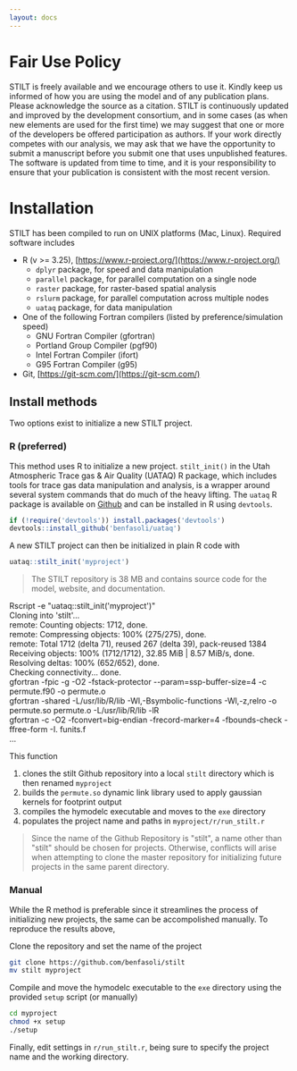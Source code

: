 ```yaml
---
layout: docs
---
```


# Fair Use Policy

STILT is freely available and we encourage others to use it. Kindly keep us informed of how you are using the model and of any publication plans. Please acknowledge the source as a citation. STILT is continuously updated and improved by the development consortium, and in some cases \(as when new elements are used for the first time\) we may suggest that one or more of the developers be offered participation as authors. If your work directly competes with our analysis, we may ask that we have the opportunity to submit a manuscript before you submit one that uses unpublished features. The software is updated from time to time, and it is your responsibility to ensure that your publication is consistent with the most recent version.

# Installation

STILT has been compiled to run on UNIX platforms \(Mac, Linux\). Required software includes

* R \(v &gt;= 3.25\), [https://www.r-project.org/](https://www.r-project.org/)
  * `dplyr` package, for speed and data manipulation
  * `parallel` package, for parallel computation on a single node
  * `raster` package, for raster-based spatial analysis
  * `rslurm` package, for parallel computation across multiple nodes
  * `uataq` package, for data manipulation
* One of the following Fortran compilers (listed by preference/simulation speed)
  * GNU Fortran Compiler \(gfortran\)
  * Portland Group Compiler \(pgf90\)
  * Intel Fortran Compiler \(ifort\)
  * G95 Fortran Compiler \(g95\)
* Git, [https://git-scm.com/](https://git-scm.com/)

## Install methods

Two options exist to initialize a new STILT project.

### R \(preferred\)

This method uses R to initialize a new project. `stilt_init()` in the Utah Atmospheric Trace gas & Air Quality \(UATAQ\) R package, which includes tools for trace gas data manipulation and analysis, is a wrapper around several system commands that do much of the heavy lifting. The `uataq` R package is available on [Github](https://github.com/benfasoli/uataq/) and can be installed in R using `devtools`.

```r
if (!require('devtools')) install.packages('devtools')
devtools::install_github('benfasoli/uataq')
```

A new STILT project can then be initialized in plain R code with

```r
uataq::stilt_init('myproject')
```

> The STILT repository is 38 MB and contains source code for the model, website, and documentation.

<div class="terminal">
  <div class="terminal-osx-button"></div>
  <div class="terminal-osx-button"></div>
  <div class="terminal-osx-button"></div>
  <div class="terminal-command">
    Rscript -e "uataq::stilt_init('myproject')"
  </div>
  <div class="terminal-return">
    Cloning into 'stilt'...<br>
    remote: Counting objects: 1712, done.<br>
    remote: Compressing objects: 100% (275/275), done.<br>
    remote: Total 1712 (delta 71), reused 267 (delta 39), pack-reused 1384<br>
    Receiving objects: 100% (1712/1712), 32.85 MiB | 8.57 MiB/s, done.<br>
    Resolving deltas: 100% (652/652), done.<br>
    Checking connectivity... done.<br>
    gfortran  -fpic -g -O2 -fstack-protector --param=ssp-buffer-size=4  -c  permute.f90 -o permute.o<br>
    gfortran -shared -L/usr/lib/R/lib -Wl,-Bsymbolic-functions -Wl,-z,relro -o permute.so permute.o -L/usr/lib/R/lib -lR<br>
    gfortran -c -O2 -fconvert=big-endian -frecord-marker=4 -fbounds-check -ffree-form -I. funits.f<br>
    ...    
  </div>
</div>

This function  
1. clones the stilt Github repository into a local `stilt` directory which is then renamed `myproject`  
2. builds the `permute.so` dynamic link library used to apply gaussian kernels for footprint output  
3. compiles the hymodelc executable and moves to the `exe` directory  
4. populates the project name and paths in `myproject/r/run_stilt.r`

> Since the name of the Github Repository is "stilt", a name other than "stilt" should be chosen for projects. Otherwise, conflicts will arise when attempting to clone the master repository for initializing future projects in the same parent directory.

### Manual

While the R method is preferable since it streamlines the process of initializing new projects, the same can be accompolished manually. To reproduce the results above,

Clone the repository and set the name of the project

```bash
git clone https://github.com/benfasoli/stilt
mv stilt myproject
```

Compile and move the hymodelc executable to the `exe` directory using the provided `setup` script \(or manually\)

```bash
cd myproject
chmod +x setup
./setup
```

Finally, edit settings in `r/run_stilt.r`, being sure to specify the project name  and the working directory.
